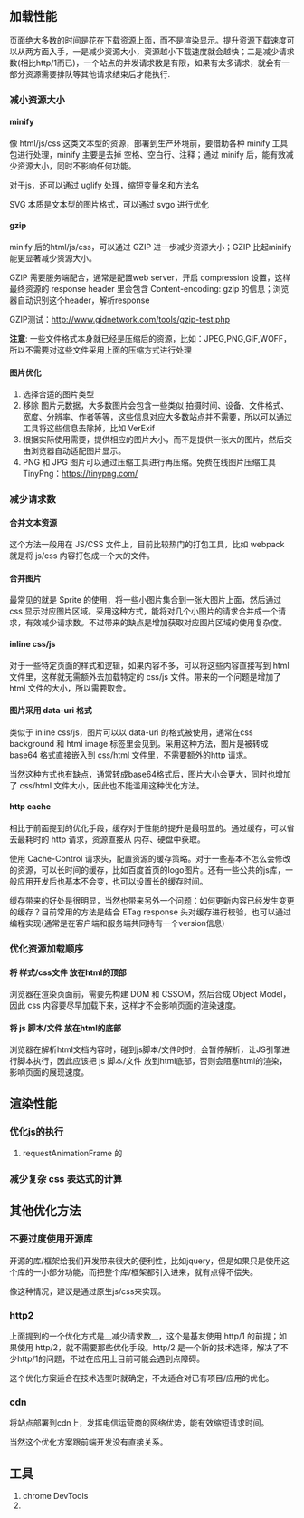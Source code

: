 #

## 加载性能

页面绝大多数的时间是花在下载资源上面，而不是渲染显示。提升资源下载速度可以从两方面入手，一是减少资源大小，资源越小下载速度就会越快；二是减少请求数(相比http/1而已)，一个站点的并发请求数是有限，如果有太多请求，就会有一部分资源需要排队等其他请求结束后才能执行.

### 减小资源大小

#### minify

  像 html/js/css 这类文本型的资源，部署到生产环境前，要借助各种 minify 工具包进行处理，minify 主要是去掉 空格、空白行、注释；通过 minify 后，能有效减少资源大小，同时不影响任何功能。

  对于js，还可以通过 uglify 处理，缩短变量名和方法名

  SVG 本质是文本型的图片格式，可以通过 svgo 进行优化

#### gzip

  minify 后的html/js/css，可以通过 GZIP 进一步减少资源大小；GZIP 比起minify 能更显著减少资源大小。

  GZIP 需要服务端配合，通常是配置web server，开启 compression 设置，这样最终资源的 response header 里会包含 Content-encoding: gzip 的信息；浏览器自动识别这个header，解析response

  GZIP测试：http://www.gidnetwork.com/tools/gzip-test.php

  __注意__: 一些文件格式本身就已经是压缩后的资源，比如：JPEG,PNG,GIF,WOFF，所以不需要对这些文件采用上面的压缩方式进行处理

#### 图片优化

  1. 选择合适的图片类型
  1. 移除 图片元数据，大多数图片会包含一些类似 拍摄时间、设备、文件格式、宽度、分辨率、作者等等，这些信息对应大多数站点并不需要，所以可以通过工具将这些信息去除掉，比如 VerExif
  1. 根据实际使用需要，提供相应的图片大小，而不是提供一张大的图片，然后交由浏览器自动适配图片显示。
  1. PNG 和 JPG 图片可以通过压缩工具进行再压缩。免费在线图片压缩工具 TinyPng：https://tinypng.com/

### 减少请求数

#### 合并文本资源

  这个方法一般用在 JS/CSS 文件上，目前比较热门的打包工具，比如 webpack 就是将 js/css 内容打包成一个大的文件。

#### 合并图片

  最常见的就是 Sprite 的使用，将一些小图片集合到一张大图片上面，然后通过 css 显示对应图片区域。采用这种方式，能将对几个小图片的请求合并成一个请求，有效减少请求数。不过带来的缺点是增加获取对应图片区域的使用复杂度。

#### inline css/js

  对于一些特定页面的样式和逻辑，如果内容不多，可以将这些内容直接写到 html 文件里，这样就无需额外去加载特定的 css/js 文件。带来的一个问题是增加了 html 文件的大小，所以需要取舍。

#### 图片采用 data-uri 格式

  类似于 inline css/js，图片可以以 data-uri 的格式被使用，通常在css background 和 html image 标签里会见到。采用这种方法，图片是被转成 base64 格式直接嵌入到 css/html 文件里，不需要额外的http 请求。

  当然这种方式也有缺点，通常转成base64格式后，图片大小会更大，同时也增加了 css/html 文件大小，因此也不能滥用这种优化方法。

#### http cache

  相比于前面提到的优化手段，缓存对于性能的提升是最明显的。通过缓存，可以省去最耗时的 http 请求，资源直接从 内存、硬盘中获取。

  使用 Cache-Control 请求头，配置资源的缓存策略。对于一些基本不怎么会修改的资源，可以长时间的缓存，比如百度首页的logo图片。还有一些公共的js库，一般应用开发后也基本不会变，也可以设置长的缓存时间。

  缓存带来的好处是很明显，当然也带来另外一个问题：如何更新内容已经发生变更的缓存？目前常用的方法是结合 ETag response 头对缓存进行校验，也可以通过编程实现(通常是在客户端和服务端共同持有一个version信息)

### 优化资源加载顺序

#### 将 样式/css文件 放在html的顶部

  浏览器在渲染页面前，需要先构建 DOM 和 CSSOM，然后合成 Object Model，因此 css 内容要尽早加载下来，这样才不会影响页面的渲染速度。

#### 将 js 脚本/文件 放在html的底部

  浏览器在解析html文档内容时，碰到js脚本/文件时时，会暂停解析，让JS引擎进行脚本执行，因此应该把 js 脚本/文件 放到html底部，否则会阻塞html的渲染，影响页面的展现速度。


## 渲染性能

### 优化js的执行

  1. requestAnimationFrame 的

### 减少复杂 css 表达式的计算


## 其他优化方法

### 不要过度使用开源库

  开源的库/框架给我们开发带来很大的便利性，比如jquery，但是如果只是使用这个库的一小部分功能，而把整个库/框架都引入进来，就有点得不偿失。

  像这种情况，建议是通过原生js/css来实现。

### http2

  上面提到的一个优化方式是__减少请求数__，这个是基友使用 http/1 的前提；如果使用 http/2，就不需要那些优化手段。http/2 是一个新的技术选择，解决了不少http/1的问题，不过在应用上目前可能会遇到点障碍。

  这个优化方案适合在技术选型时就确定，不太适合对已有项目/应用的优化。

### cdn

  将站点部署到cdn上，发挥电信运营商的网络优势，能有效缩短请求时间。

  当然这个优化方案跟前端开发没有直接关系。

## 工具

  1. chrome DevTools
  1. 
